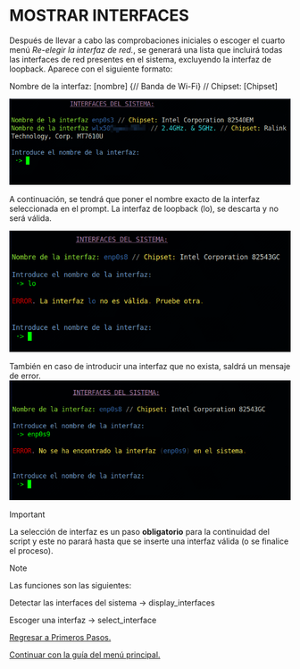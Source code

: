 # MOSTRAR INTERFACES


Después de llevar a cabo las comprobaciones iniciales o escoger el cuarto menú *Re-elegir la interfaz de red.*, se generará una lista que incluirá todas las interfaces de red presentes en el sistema, excluyendo la interfaz de loopback.
Aparece con el siguiente formato:

Nombre de la interfaz: \[nombre\] {// Banda de Wi-Fi} // Chipset: \[Chipset\]


![Mostrar y escoger una interfaz](/images/Choose-Interface.png)


A continuación, se tendrá que poner el nombre exacto de la interfaz seleccionada en el prompt. La interfaz de loopback (lo), se descarta y no será válida.

![Mostrar y escoger una interfaz](/images/Choose-Interface-LO-ERROR.png)


También en caso de introducir una interfaz que no exista, saldrá un mensaje de error.
![Mostrar y escoger una interfaz](/images/Choose-Interface-noexists.png)


> [!IMPORTANT]
> La selección de interfaz es un paso **obligatorio** para la continuidad del script y este no parará hasta que se inserte una interfaz válida (o se finalice el proceso).


> [!NOTE]
> Las funciones son las siguientes:
>
> Detectar las interfaces del sistema → display_interfaces
>
> Escoger una interfaz → select_interface



[Regresar a Primeros Pasos.](/docs/First-steps.MD)


[Continuar con la guía del menú principal.](/docs/Menu.MD)